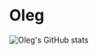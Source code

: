 # Oleg

![Oleg's GitHub stats](https://github-readme-stats.vercel.app/api?username=Vlasovets&hide=contribs,prs)
